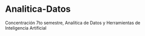 # Analitica-Datos
Concentración 7to semestre, Analítica de Datos y Herramientas de Inteligencia Artificial
